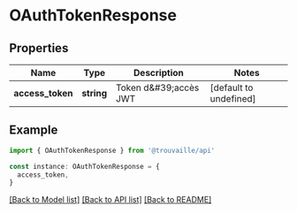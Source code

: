 # OAuthTokenResponse

## Properties

| Name             | Type       | Description            | Notes                  |
| ---------------- | ---------- | ---------------------- | ---------------------- |
| **access_token** | **string** | Token d\&#39;accès JWT | [default to undefined] |

## Example

```typescript
import { OAuthTokenResponse } from '@trouvaille/api'

const instance: OAuthTokenResponse = {
  access_token,
}
```

[[Back to Model list]](../README.md#documentation-for-models) [[Back to API list]](../README.md#documentation-for-api-endpoints) [[Back to README]](../README.md)
